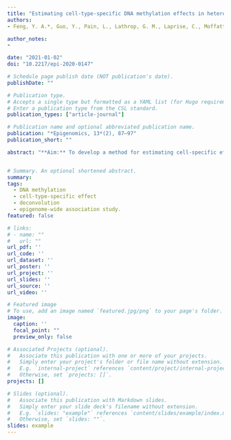 ```yaml
---
title: "Estimating cell-type-specific DNA methylation effects in heterogeneous cellular populations"
authors:
- Feng, Y. A.*, Guo, Y., Pain, L., Lathrop, G. M., Laprise, C., Moffatt, M. F., Cookson, W. O., & Liang, L.*

author_notes:
- 

date: "2021-01-02"
doi: "10.2217/epi-2020-0147"

# Schedule page publish date (NOT publication's date).
publishDate: ""

# Publication type.
# Accepts a single type but formatted as a YAML list (for Hugo requirements).
# Enter a publication type from the CSL standard.
publication_types: ["article-journal"]

# Publication name and optional abbreviated publication name.
publication: "*Epigenomics, 13*(2), 87–97"
publication_short: ""

abstract: "**Aim:** To develop a method for estimating cell-specific effects in epigenomic association studies in the presence of cell type heterogeneity. **Materials & methods:** We utilized Monte Carlo Expectation-Maximization algorithm with Metropolis-Hastings sampler to reconstruct the 'missing' cell-specific methylations and to estimate their associations with phenotypes free of confounding by cell type proportions. **Results:** Simulations showed reliable performance of the method under various settings including when the cell type is rare. Application to a real dataset recapitulated the directly measured cell-specific methylation pattern in whole blood. **Conclusion:** This work provides a framework to identify important cell groups and account for cell type composition useful for studying the role of epigenetic changes in human traits and diseases."


# Summary. An optional shortened abstract.
summary: 
tags:
  - DNA methylation
  - cell-type-specific effect
  - deconvolution
  - epigenome-wide association study.
featured: false

# links:
# - name: ""
#   url: ""
url_pdf: ''
url_code: ''
url_dataset: ''
url_poster: ''
url_project: ''
url_slides: ''
url_source: ''
url_video: ''

# Featured image
# To use, add an image named `featured.jpg/png` to your page's folder. 
image:
  caption: ''
  focal_point: ""
  preview_only: false

# Associated Projects (optional).
#   Associate this publication with one or more of your projects.
#   Simply enter your project's folder or file name without extension.
#   E.g. `internal-project` references `content/project/internal-project/index.md`.
#   Otherwise, set `projects: []`.
projects: []

# Slides (optional).
#   Associate this publication with Markdown slides.
#   Simply enter your slide deck's filename without extension.
#   E.g. `slides: "example"` references `content/slides/example/index.md`.
#   Otherwise, set `slides: ""`.
slides: example
---
```

